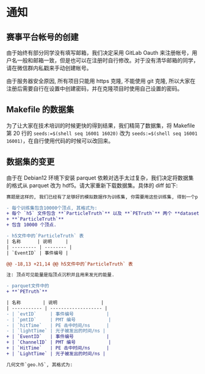 # 通知

## 赛事平台帐号的创建

由于始终有部分同学没有填写邮箱，我们决定采用 GitLab Oauth 来注册帐号，用户名一般和邮箱一致，但是也可以在注册时自行修改。对于没有清华邮箱的同学，请在微信群内私戳来手动创建帐号。

由于服务器安全原因, 所有项目只能用 https 克隆, 不能使用 git 克隆, 所以大家在注册后需要自行在设置中创建密码，并在克隆项目时使用自己设置的密码。

## Makefile 的数据集

为了让大家在技术培训的时候更快的得到结果，我们精简了数据集，将 Makefile 第 20 行的 `seeds:=$(shell seq 16001 16020)` 改为 `seeds:=$(shell seq 16001 16001)`，在自行使用代码的时候可以改回来。

## 数据集的变更

由于在 Debian12 环境下安装 parquet 依赖对选手太过复杂，我们决定将数据集的格式从 parquet 改为 hdf5。请大家重新下载数据集。具体的 diff 如下:

```diff
赛题是这样的, 我们已经有了足够好的模拟数据作为训练集, 你需要用这些训练集, 得到一个probe函数.

- 每个训练集包含10000个顶点, 其格式为:
+ 每个 `h5` 文件包含 **`ParticleTruth`** 以及 **`PETruth`** 两个 **dataset**, 其格式为:
+ **`ParticleTruth`**
+ 包含 10000 个顶点.

- h5文件中的`ParticleTruth` 表
| 名称      | 说明     |
| --------- | -------- |
| `EventID` | 事件编号 |

@@ -18,13 +21,14 @@ h5文件中的`ParticleTruth` 表

注: 顶点可见能量是指顶点沉积并且用来发光的能量.

- parquet文件中的
+ **`PETruth`**

| 名称        | 说明                |
| ----------- | ------------------- |
- | `evtID`     | 事件编号            |
- | `pmtID`     | PMT 编号            |
- | `hitTime`   | PE 击中时间/ns      |
- | `lightTime` | 光子被发出的时间/ns |
+ | `EventID`   | 事件编号            |
+ | `ChannelID` | PMT 编号            |
+ | `HitTime`   | PE 击中时间/ns      |
+ | `LightTime` | 光子被发出的时间/ns |

几何文件`geo.h5`, 其格式为:
```
